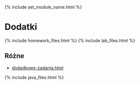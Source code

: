 {% include set_module_name.html %}

# Dodatki
{% include homework_files.html %}
{% include lab_files.html %}
## Różne
<ul>
    <li>
        <div><a href="dodadkowe-zadania.html">dodadkowe-zadania.html</a></div>
    </li>
</ul>
{% include java_files.html %}